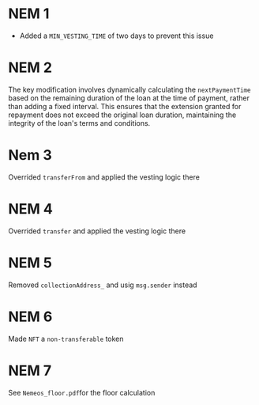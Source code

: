 # NEM 1

- Added a `MIN_VESTING_TIME` of two days to prevent this issue

# NEM 2

The key modification involves dynamically calculating the `nextPaymentTime` based on the remaining duration of the loan at the time of payment, rather than adding a fixed interval. This ensures that the extension granted for repayment does not exceed the original loan duration, maintaining the integrity of the loan's terms and conditions.

# Nem 3

Overrided `transferFrom` and applied the vesting logic there

# NEM 4

Overrided `transfer` and applied the vesting logic there

# NEM 5

Removed `collectionAddress_` and usig `msg.sender` instead

# NEM 6

Made `NFT` a `non-transferable` token

# NEM 7

See `Nemeos_floor.pdf`for the floor calculation
